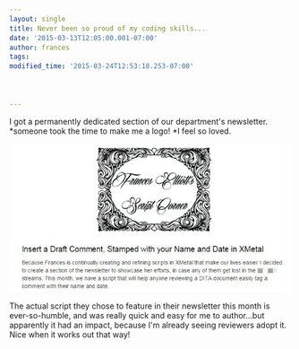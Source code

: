 ```yaml
---
layout: single
title: Never been so proud of my coding skills...
date: '2015-03-13T12:05:00.001-07:00'
author: frances
tags: 
modified_time: '2015-03-24T12:53:18.253-07:00'



---
```


I got a permanently dedicated section of our department's newsletter. *someone 
took the time to make me a logo! *I feel so loved. 

![script corner](/assets/images/scriptcorner.png)



The actual script they chose to feature in their newsletter this month is 
ever-so-humble, and was really quick and easy for me to author...but 
apparently it had an impact, because I'm already seeing reviewers adopt it. 
Nice when it works out that way! 